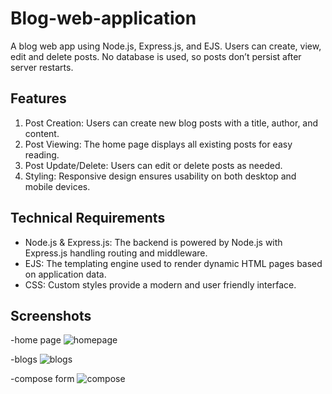 # Blog-web-application
A blog web app using Node.js, Express.js, and EJS. Users can create, view, edit and delete posts. No database is used, so posts don’t persist after server restarts.

## Features

1. Post Creation: Users can create new blog posts with a title, author, and content.
2. Post Viewing: The home page displays all existing posts for easy reading.
3. Post Update/Delete: Users can edit or delete posts as needed.
4. Styling: Responsive design ensures usability on both desktop and mobile devices.


## Technical Requirements

- Node.js & Express.js: The backend is powered by Node.js with Express.js handling routing and middleware.
- EJS: The templating engine used to render dynamic HTML pages based on application data.
- CSS: Custom styles provide a modern and user friendly interface.

## Screenshots

-home page
![homepage](https://github.com/user-attachments/assets/919064e4-35dd-4e9e-ad97-0dfa765f7931)

-blogs
![blogs](https://github.com/user-attachments/assets/51834f9a-7c66-4286-922e-5c2f917b97c0)

-compose form
![compose](https://github.com/user-attachments/assets/1c06bd66-ba3f-423a-af21-670d738bd5de)
